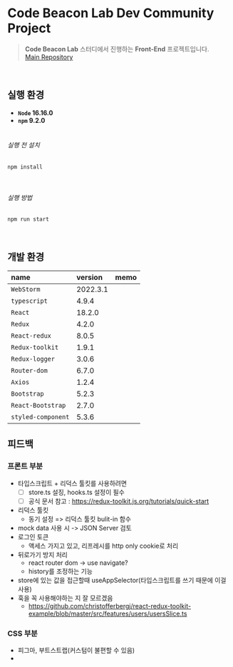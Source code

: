 # Code Beacon Lab Dev Community Project

> **Code Beacon Lab** 스터디에서 진행하는 **Front-End** 프로젝트입니다.
> <br/>[Main Repository](https://github.com/code-beacon-lab/cbl-bis-fe)

<br/>

## 실행 환경
- **`Node`  16.16.0**
- **`npm`  9.2.0**
<br/><br/>

###### 실행 전 설치
```shell
npm install
```

<br/>

###### 실행 방법
```shell
npm run start
```
<br/>

## 개발 환경
| **name**          | **version** | **memo**                    |
|:------------------|:------------|:----------------------------|
| `WebStorm`        | 2022.3.1    |                             |
| `typescript`      | 4.9.4       |                             |
| `React`           | 18.2.0      |                             |
| `Redux`           | 4.2.0       |                             |
| `React-redux`     | 8.0.5       |                             |
| `Redux-toolkit`   | 1.9.1       |                             |
| `Redux-logger`    | 3.0.6       |                             |
| `Router-dom`      | 6.7.0       |                             |
| `Axios`           | 1.2.4       |                             |
| `Bootstrap`       | 5.2.3       |                             |
| `React-Bootstrap` | 2.7.0       |                             |
| `styled-component`| 5.3.6       |                             |


## 피드백
### 프론트 부분
  - 타입스크립트 + 리덕스 툴킷를 사용하려면
    - [ ] store.ts 설징, hooks.ts 설정이 필수
    - [ ] 공식 문서 참고 : <https://redux-toolkit.js.org/tutorials/quick-start>
  - 리덕스 툴킷
    - 동기 설정 => 리덕스 툴킷 bulit-in 함수 
  - mock data 사용 시 -> JSON Server 검토
  - 로그인 토큰
    - 액세스 가지고 있고, 리프레시를 http only cookie로 처리
  - 뒤로가기 방지 처리
    - react router dom -> use navigate?
    - history를 조정하는 기능 
  - store에 있는 값을 접근할때  useAppSelector(타입스크립트를 쓰기 때문에 이걸 사용)
  - 훅을 꼭 사용해야하는 지 잘 모르겠음
    - https://github.com/christofferbergj/react-redux-toolkit-example/blob/master/src/features/users/usersSlice.ts
### CSS 부분
  - 피그마, 부트스트랩(커스텀이 불편할 수 있음)
  - 
